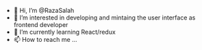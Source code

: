- 👋 Hi, I’m @RazaSalah
- 👀 I’m interested in developing and mintaing the user interface as frontend developer
- 🌱 I’m currently learning React/redux
- 📫 How to reach me ...

<!---
RazaSalah/RazaSalah is a ✨ special ✨ repository because its `README.md` (this file) appears on your GitHub profile.
You can click the Preview link to take a look at your changes.
--->
